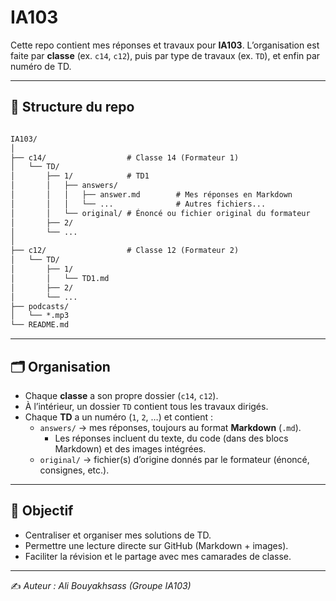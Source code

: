 # IA103  

Cette repo contient mes réponses et travaux pour **IA103**.
L’organisation est faite par **classe** (ex. `c14`, `c12`), puis par type de travaux (ex. `TD`), et enfin par numéro de TD.  

---

## 📂 Structure du repo

```txt

IA103/
│
├── c14/                  # Classe 14 (Formateur 1)
│   └── TD/
│       ├── 1/            # TD1
│       │   ├── answers/
│       │   │   ├── answer.md        # Mes réponses en Markdown
│       │   │   └── ...              # Autres fichiers...
│       │   └── original/ # Énoncé ou fichier original du formateur
│       ├── 2/
│       └── ...
│
├── c12/                  # Classe 12 (Formateur 2)
│   └── TD/
│       ├── 1/
│       │   └── TD1.md
│       ├── 2/
│       └── ...
├── podcasts/
│   └── *.mp3
└── README.md

```

---

## 🗂️ Organisation  

- Chaque **classe** a son propre dossier (`c14`, `c12`).  
- À l’intérieur, un dossier `TD` contient tous les travaux dirigés.  
- Chaque **TD** a un numéro (`1`, `2`, …) et contient :  
  - `answers/` → mes réponses, toujours au format **Markdown** (`.md`).  
    - Les réponses incluent du texte, du code (dans des blocs Markdown) et des images intégrées.  
  - `original/` → fichier(s) d’origine donnés par le formateur (énoncé, consignes, etc.).  
  
---

## 🎯 Objectif  

- Centraliser et organiser mes solutions de TD.  
- Permettre une lecture directe sur GitHub (Markdown + images).  
- Faciliter la révision et le partage avec mes camarades de classe.  

---

✍️ *Auteur : Ali Bouyakhsass (Groupe IA103)*
